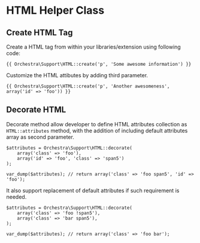 # HTML Helper Class

## Create HTML Tag

Create a HTML tag from within your libraries/extension using following code:

	{{ Orchestra\Support\HTML::create('p', 'Some awesome information') }}

Customize the HTML attibutes by adding third parameter.

	{{ Orchestra\Support\HTML::create('p', 'Another awesomeness', array('id' => 'foo')) }}

## Decorate HTML

Decorate method allow developer to define HTML attributes collection as `HTML::attributes` method, with the addition of including default attributes array as second parameter.

	$attributes = Orchestra\Support\HTML::decorate(
		array('class' => 'foo'), 
		array('id' => 'foo', 'class' => 'span5')
	);

	var_dump($attributes); // return array('class' => 'foo span5', 'id' => 'foo');
	
It also support replacement of default attributes if such requirement is needed.

	$attributes = Orchestra\Support\HTML::decorate(
		array('class' => 'foo !span5'),
		array('class' => 'bar span5'),
	);
	
	var_dump($attributes); // return array('class' => 'foo bar');